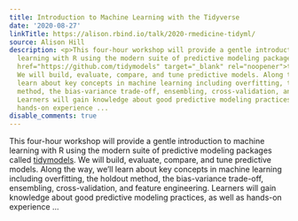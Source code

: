 ```yaml
---
title: Introduction to Machine Learning with the Tidyverse
date: '2020-08-27'
linkTitle: https://alison.rbind.io/talk/2020-rmedicine-tidyml/
source: Alison Hill
description: <p>This four-hour workshop will provide a gentle introduction to machine
  learning with R using the modern suite of predictive modeling packages called <a
  href="https://github.com/tidymodels" target="_blank" rel="noopener">tidymodels</a>.
  We will build, evaluate, compare, and tune predictive models. Along the way, we’ll
  learn about key concepts in machine learning including overfitting, the holdout
  method, the bias-variance trade-off, ensembling, cross-validation, and feature engineering.
  Learners will gain knowledge about good predictive modeling practices, as well as
  hands-on experience ...
disable_comments: true
---
```

<p>This four-hour workshop will provide a gentle introduction to machine learning with R using the modern suite of predictive modeling packages called <a href="https://github.com/tidymodels" target="_blank" rel="noopener">tidymodels</a>. We will build, evaluate, compare, and tune predictive models. Along the way, we’ll learn about key concepts in machine learning including overfitting, the holdout method, the bias-variance trade-off, ensembling, cross-validation, and feature engineering. Learners will gain knowledge about good predictive modeling practices, as well as hands-on experience ...
